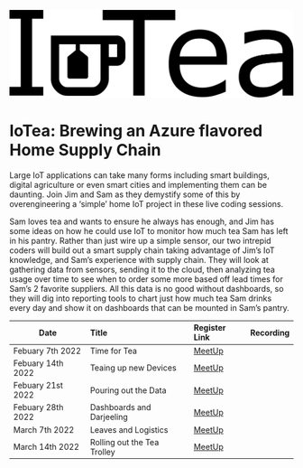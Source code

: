 ![](../../img/iot/iotea/iotea-title.svg)

# IoTea: Brewing an Azure flavored Home Supply Chain

Large IoT applications can take many forms including smart buildings, digital agriculture or even smart cities and implementing them can be daunting. Join Jim and Sam as they demystify some of this by overengineering a ‘simple’ home IoT project in these live coding sessions.

Sam loves tea and wants to ensure he always has enough, and Jim has some ideas on how he could use IoT to monitor how much tea Sam has left in his pantry. Rather than just wire up a simple sensor, our two intrepid coders will build out a smart supply chain taking advantage of Jim’s IoT knowledge, and Sam’s experience with supply chain. They will look at gathering data from sensors, sending it to the cloud, then analyzing tea usage over time to see when to order some more based off lead times for Sam’s 2 favorite suppliers. All this data is no good without dashboards, so they will dig into reporting tools to chart just how much tea Sam drinks every day and show it on dashboards that can be mounted in Sam’s pantry.

| Date | Title |  Register Link | Recording
| ---       | :---   | :--- | :--- |
| Febuary 7th 2022 | Time for Tea                 |  [MeetUp](https://www.meetup.com/Microsoft-Reactor-Redmond/events/283202708/)      | |
| Febuary 14th 2022 | Teaing up new Devices   | [MeetUp](https://www.meetup.com/Microsoft-Reactor-Redmond/events/283202791/)        | |
| Febuary 21st 2022 | Pouring out the Data             | [MeetUp](https://www.meetup.com/Microsoft-Reactor-Redmond/events/283202808/)        | |
| Febuary 28th 2022 | Dashboards and Darjeeling               | [MeetUp](https://www.meetup.com/Microsoft-Reactor-Redmond/events/283202824/)        | |
| March 7th 2022 | Leaves and Logistics                 | [MeetUp](https://www.meetup.com/Microsoft-Reactor-Redmond/events/283203111/)        | |
| March 14th 2022 | Rolling out the Tea Trolley               | [MeetUp](https://www.meetup.com/Microsoft-Reactor-Redmond/events/283203230/)        | |